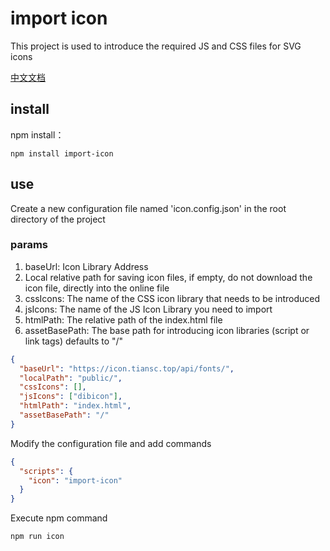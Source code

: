 # import icon

This project is used to introduce the required JS and CSS files for SVG icons

[中文文档](https://github.com/tiansca/import-icon/blob/main/README.md)

## install
npm install：
```shell
npm install import-icon
```



## use
Create a new configuration file named 'icon.config.json' in the root directory of the project

### params
1. baseUrl: Icon Library Address 
2. Local relative path for saving icon files, if empty, do not download the icon file, directly into the online file 
3. cssIcons: The name of the CSS icon library that needs to be introduced 
4. jsIcons: The name of the JS Icon Library you need to import 
5. htmlPath: The relative path of the index.html file
6. assetBasePath: The base path for introducing icon libraries (script or link tags) defaults to "/"

```json
{
  "baseUrl": "https://icon.tiansc.top/api/fonts/",
  "localPath": "public/",
  "cssIcons": [],
  "jsIcons": ["dibicon"],
  "htmlPath": "index.html",
  "assetBasePath": "/"
}
```

Modify the configuration file and add commands
```json
{
  "scripts": {
    "icon": "import-icon"
  }
}
```


Execute npm command
```shell
npm run icon
```